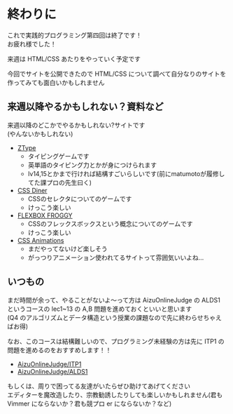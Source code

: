 # 終わりに

これで実践的プログラミング第四回は終了です！  
お疲れ様でした！

来週は HTML/CSS あたりをやっていく予定です

今回でサイトを公開できたので HTML/CSS について調べて自分なりのサイトを作ってみても面白いかもしれません

## 来週以降やるかもしれない？資料など

来週以降のどこかでやるかもしれない?サイトです  
(やんないかもしれない)

- [ZType](zty.pe)
  - タイピングゲームです
  - 英単語のタイピング力とかが身につけられます
  - lv14,15とかまで行ければ結構すごいらしいです(前にmatumotoが履修してた課プロの先生曰く)
- [CSS Diner](https://flukeout.github.io/)
  - CSSのセレクタについてのゲームです
  - けっこう楽しい
- [FLEXBOX FROGGY](https://flexboxfroggy.com/#ja)
  - CSSのフレックスボックスという概念についてのゲームです
  - けっこう楽しい
- [CSS Animations](https://css-animations.io/)
  - まだやってないけど楽しそう
  - がっつりアニメーション使われてるサイトって雰囲気いいよね...

## いつもの

まだ時間が余って、やることがないよ〜って方は AizuOnlineJudge の ALDS1 というコースの lec1~13 の A,B 問題を進めておくといいと思います  
(Q4 のアルゴリズムとデータ構造という授業の課題なので先に終わらせちゃえばお得)

なお、このコースは結構難しいので、プログラミング未経験の方は先に ITP1 の問題を進めるのをおすすめします！！

- [AizuOnlineJudge/ITP1](https://onlinejudge.u-aizu.ac.jp/courses/lesson/2/ITP1/1)
- [AizuOnlineJudge/ALDS1](https://onlinejudge.u-aizu.ac.jp/courses/lesson/1/ALDS1/1)

もしくは、周りで困ってる友達がいたらぜひ助けてあげてください  
エディターを魔改造したり、宗教勧誘したりしても楽しいかもしれません(君も Vimmer にならないか？君も競プロ er にならないか？など)
